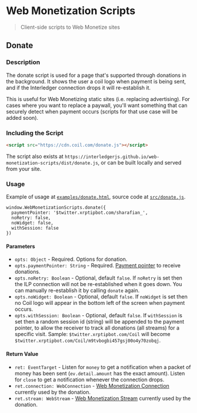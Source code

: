 # Web Monetization Scripts
> Client-side scripts to Web Monetize sites

## Donate

### Description

The donate script is used for a page that's supported through donations in the
background. It shows the user a coil logo when payment is being sent, and if
the Interledger connection drops it will re-establish it.

This is useful for Web Monetizing static sites (i.e. replacing advertising). For cases where you want to replace a paywall, you'll want something that can securely detect when payment occurs (scripts for that use case will be added soon).

### Including the Script

```html
<script src="https://cdn.coil.com/donate.js"></script>
```

The script also exists at `https://interledgerjs.github.io/web-monetization-scripts/dist/donate.js`, or can be built locally and served from your site.

### Usage

Example of usage at [`examples/donate.html`](https://github.com/interledgerjs/web-monetization-scripts/blob/master/examples/donate.html), source code at [`src/donate.js`](https://github.com/interledgerjs/web-monetization-scripts/blob/master/src/donate.js).

```
window.WebMonetizationScripts.donate({
  paymentPointer: '$twitter.xrptipbot.com/sharafian_',
  noRetry: false,
  noWidget: false,
  withSession: false
})
```

#### Parameters

- `opts: Object` - Required. Options for donation.
- `opts.paymentPointer: String` - Required. [Payment pointer](https://github.com/interledger/rfcs/blob/master/0026-payment-pointers/0026-payment-pointers.md) to receive donations.
- `opts.noRetry: Boolean` - Optional, default `false`. If `noRetry` is set then the ILP connection will not be re-established when it goes down. You can manually re-establish it by calling `donate` again.
- `opts.noWidget: Boolean` - Optional, default `false`. If `noWidget` is set then no Coil logo will appear in the bottom left of the screen when payment occurs.
- `opts.withSession: Boolean` - Optional, default `false`. If `withSession` is set then a random session id (string) will be appended to the payment pointer, to allow the receiver to track all donations (all streams) for a specific visit. Sample: `$twitter.xrptipbot.com/Coil` will become `$twitter.xrptipbot.com/Coil/m9tvbogbi457gsj00o4y70zobqj`.

#### Return Value

- `ret: EventTarget` - Listen for `money` to get a notification when a packet of money has been sent (`ev.detail.amount` has the exact amount). Listen for `close` to get a notification whenever the connection drops.
- `ret.connection: WebConnection` - [Web Monetization Connection](https://github.com/interledger/rfcs/blob/master/0028-web-monetization/0028-web-monetization.md#ilp-connection-class) currently used by the donation.
- `ret.stream: WebStream` - [Web Monetization Stream](https://github.com/interledger/rfcs/blob/master/0028-web-monetization/0028-web-monetization.md#ilp-stream-class) currently used by the donation.
